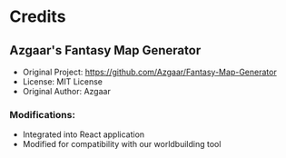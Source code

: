 # Credits

## Azgaar's Fantasy Map Generator
- Original Project: https://github.com/Azgaar/Fantasy-Map-Generator
- License: MIT License
- Original Author: Azgaar

### Modifications:
- Integrated into React application
- Modified for compatibility with our worldbuilding tool